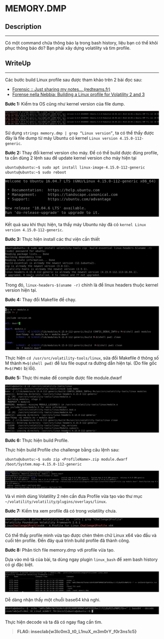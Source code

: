 # **MEMORY.DMP**

## **Description**
---

Có một command chứa thông báo lạ trong bash history, liệu bạn có thể khôi phục thông báo đó? Bạn phải xây dựng volatility và tìm profile.

## **WriteUp**
---

Các bước build Linux profile sau được tham khảo trên 2 bài đọc sau:
- [Forensic :: Just sharing my notes... (redteams.fr)](https://redteams.fr/forensic/#screenshot)
- [Forense nella Nebbia: Building a Linux profile for Volatility 2 and 3](https://forensenellanebbia.blogspot.com/2021/02/building-profile-for-volatility-2-and-3.html)

**Bước 1:** Kiểm tra OS cũng như kernel version của file dump.

![image1](img/image1.png)

Sử dụng `strings memory.dmp | grep “Linux version”`, ta có thể thấy được đây là file dump từ máy Ubuntu có kernel `Linux version 4.15.0-112-generic`.
 
**Bước 2:** Thay đổi kernel version cho máy.
Để có thể build được đúng profile, ta cần dùng 2 lệnh sau để update kernel version cho máy hiện tại 

```console
ubuntu@ubuntu:~$ sudo apt install linux-image-4.15.0-112-generic
ubuntu@ubuntu:~$ sudo reboot
```
![image2](img/image2.png)

Kết quả sau khi thực hiện, ta thấy máy Ubuntu này đã có `kernel Linux version 4.15.0-112-generic`.
 
**Bước 3:** Thực hiện install các thư viện cần thiết

![image3](img/image3.png)

Trong đó, `linux-headers-$(uname -r)` chính là để linux headers thuộc kernel version hiện tại.

**Bước 4:** Thay đổi Makefile để chạy.

![image4](img/image4.png)

Thực hiện `cd /usr/src/volatility-tools/linux`, sửa đổi Makefile ở thông số M thành `M=$(shell pwd)` để lưu file ouput ra đường dẫn hiện tại. (Do file gốc `M=$(PWD)` bị lỗi).
 
**Bước 5:** Thực thi make để compile được file module.dwarf

![image5](img/image5.png)
 
**Bước 6:** Thực hiện build Profile.

Thực hiện build Profile cho challenge bằng câu lệnh sau:

```console
ubuntu@ubuntu:~$ sudo zip <ProfileName>.zip module.dwarf /boot/System.map-4.15.0-112-generic
```
![image6](img/image6.png)
 
Và vì mình dùng Volatility 2 nên cần đưa Profile vừa tạo vào thư mục `~/volatility/volatility/plugins/overlays/linux`.

**Bước 7:** Kiểm tra xem profile đã có trong volatility chưa.
 
![image7](img/image7.png)

Có thể thấy profile mình vừa tạo được chèn thêm chữ Linux x64 vào đầu và cuối tên profile. Đến đây quá trình build profile đã thành công.

**Bước 8:** Phân tích file memory.dmp với profile vừa tạo.

Dựa vào mô tả của bài, ta dùng ngay plugin `linux_bash` để xem bash history có gì đặc biệt.

![image8](img/image8.png)

Dễ dàng nhận thấy một chuỗi base64 khả nghi.

![image9](img/image9.png)

Thực hiện decode và ta đã có ngay flag cần tìm.

> **FLAG: inseclab{w3lc0m3_t0_L1nuX_m3m0rY_f0r3ns1c5}**
